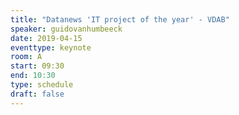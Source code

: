 ```yaml
---
title: "Datanews 'IT project of the year' - VDAB"
speaker: guidovanhumbeeck
date: 2019-04-15
eventtype: keynote
room: A
start: 09:30
end: 10:30
type: schedule
draft: false
---
```


